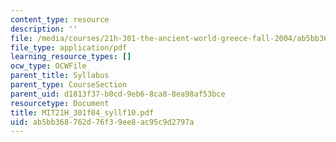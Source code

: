 ```yaml
---
content_type: resource
description: ''
file: /media/courses/21h-301-the-ancient-world-greece-fall-2004/ab5bb368762d76f39ee8ac95c9d2797a_MIT21H_301f04_syllf10.pdf
file_type: application/pdf
learning_resource_types: []
ocw_type: OCWFile
parent_title: Syllabus
parent_type: CourseSection
parent_uid: d1813f37-b0cd-9eb6-8ca8-8ea98af53bce
resourcetype: Document
title: MIT21H_301f04_syllf10.pdf
uid: ab5bb368-762d-76f3-9ee8-ac95c9d2797a
---
```

